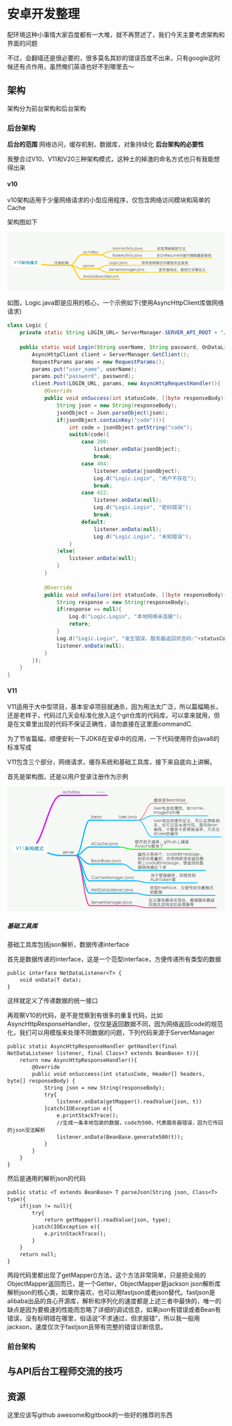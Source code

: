 # 安卓开发整理
配环境这种小事情大家百度都有一大堆，就不再赘述了，我们今天主要考虑架构和界面的问题

不过，会翻墙还是很必要的，很多莫名其妙的错误百度不出来，只有google这时候还有点作用，虽然俺们英语也好不到哪里去～

## 架构
架构分为前台架构和后台架构
### 后台架构
**后台的范围** 网络访问，缓存机制，数据库，对象持续化
**后台架构的必要性** 

我整合过V10、V11和V20三种架构模式，这种土的掉渣的命名方式也只有我能想得出来
#### v10
v10架构适用于少量网络请求的小型应用程序，仅包含网络访问模块和简单的Cache

架构图如下

![image](https://raw.githubusercontent.com/plugine/give-up-programming/master/images/v10-structure.png)

如图，Logic.java即是应用的核心，一个示例如下(使用AsyncHttpClient库做网络请求)

```java
class Logic {
	private static String LOGIN_URL= ServerManager.SERVER_API_ROOT + "/auth/login";
	
	public static void Login(String userName, String password, OnDataListener listener){
		AsyncHttpClient client = ServerManager.GetClient();
		RequestParams params = new RequestParams();
		params.put("user_name", userName);
		params.put("password", password);
		client.Post(LOGIN_URL, params, new AsyncHttpRequestHandler(){
			@Override
			public void onSuccess(int statusCode, []byte responseBody){
				String json = new String(responseBody);
				jsonObject = Json.parseObject(json);
				if(jsonObject.containKey("code"))){
					int code = jsonObject.getString("code");
					switch(code){
						case 200:
							listener.onData(jsonObject);
							break;
						case 404:
							listener.onData(jsonObject);
							Log.d("Logic.Login", "用户不存在");
							break;
						case 422:
							listener.onData(null);
							Log.d("Logic.Login", "密码错误");
							break;
						default:
							listener.onData(null);
							Log.d("Logic.Login", "未知错误");
					}
				}else{
					listener.onData(null);
				}
			}
			
			@Override
			public void onFailure(int statusCode, []byte responseBody){
				String response = new String(responseBody);
				if(response == null){
					Log.d("Logic.Login", "本地网络未连接");
					return;
				}
				Log.d("Logic.Login", "发生错误，服务器返回状态码:"+statusCode);
				listener.onData(null);
			}
		});
	}
}
```

#### V11
V11适用于大中型项目，基本安卓项目就通杀，因为用法太广泛，所以篇幅略长，还是老样子，代码过几天会标准化放入这个git仓库的代码库，可以拿来就用，但是在文章里出现的代码不保证正确性，请勿直接在这里面commandC.

为了节省篇幅，顺便安利一下JDK8在安卓中的应用，一下代码使用符合java8的标准写成

V11包含三个部分，网络请求，缓存系统和基础工具库，接下来自底向上讲解。

首先是架构图，还是以用户登录注册作为示例

![image](https://raw.githubusercontent.com/plugine/give-up-programming/master/images/v11-structure.png)

##### 基础工具库
基础工具库包括json解析，数据传递interface

首先是数据传递的interface，这是一个范型interface，方便传递所有类型的数据

```
public interface NetDataListener<T> {
	void onData(T data);
}
```
这样就定义了传递数据的统一接口

再观察V10的代码，是不是觉察到有很多的重复代码，比如AsyncHttpResponseHandler，仅仅是返回数据不同，因为网络返回code的规范化，我们可以用模版来处理不同数据的问题，下列代码来源于ServerManager

```
public static AsyncHttpResponseHandler getHandler(final NetDataListener listener, final Class<? extends BeanBase> t)){
	return new AsyncHttpResponseHandler(){
		@Override
		public void onSucceess(int statusCode, Header[] headers, byte[] responseBody) {
			String json = new String(responseBody);
			try{
				listener.onData(getMapper().readValue(json, t))
			}catch(IOException e){
				e.printStackTrace();
				//生成一条本地包装的数据，code为500，代表服务器错误，因为它传回的json没法解析
				listener.onData(BeanBase.generate500(t));
			}
		}
	}
}
```

然后是通用的解析json的代码

```
public static <T extends BeanBase> T parseJson(String json, Class<T> type){
	if(json != null){
		try{
			return getMapper().readValue(json, type);
		}catch(IOException e){
			e.pritnStackTrace();
		}
	}
	return null;
}
```

两段代码里都出现了getMapper()方法，这个方法非常简单，只是把全局的ObjectMapper返回而已，是一个Getter，ObjectMapper是jackson json解析库解析json的核心类，如果你喜欢，也可以用fastjson或者json替代。fastjson是alibaba出品的良心开源库，解析和序列化的速度都是上述三者中最快的，唯一的缺点是因为要极速的性能而忽略了详细的调试信息，如果json有错误或者Bean有错误，没有标明错在哪里，俗话说“不求通过，但求报错”，所以我一般用jackson，速度仅次于fastjson且带有完整的错误诊断信息。

### 前台架构

## 与API后台工程师交流的技巧

## 资源
这里应该写github awesome和gitbook的一些好的推荐的东西
